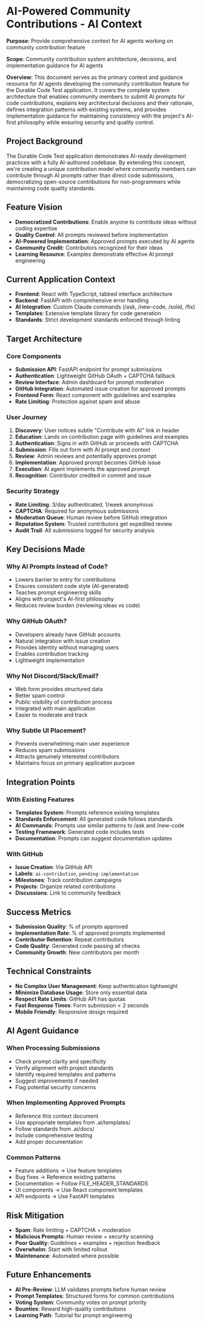 # AI-Powered Community Contributions - AI Context

**Purpose**: Provide comprehensive context for AI agents working on community contribution feature

**Scope**: Community contribution system architecture, decisions, and implementation guidance for AI agents

**Overview**: This document serves as the primary context and guidance resource for AI agents developing the community contribution feature for the Durable Code Test application. It covers the complete system architecture that enables community members to submit AI prompts for code contributions, explains key architectural decisions and their rationale, defines integration patterns with existing systems, and provides implementation guidance for maintaining consistency with the project's AI-first philosophy while ensuring security and quality control.

## Project Background
The Durable Code Test application demonstrates AI-ready development practices with a fully AI-authored codebase. By extending this concept, we're creating a unique contribution model where community members can contribute through AI prompts rather than direct code submissions, democratizing open-source contributions for non-programmers while maintaining code quality standards.

## Feature Vision
- **Democratized Contributions**: Enable anyone to contribute ideas without coding expertise
- **Quality Control**: All prompts reviewed before implementation
- **AI-Powered Implementation**: Approved prompts executed by AI agents
- **Community Credit**: Contributors recognized for their ideas
- **Learning Resource**: Examples demonstrate effective AI prompt engineering

## Current Application Context
- **Frontend**: React with TypeScript, tabbed interface architecture
- **Backend**: FastAPI with comprehensive error handling
- **AI Integration**: Custom Claude commands (/ask, /new-code, /solid, /fix)
- **Templates**: Extensive template library for code generation
- **Standards**: Strict development standards enforced through linting

## Target Architecture

### Core Components
- **Submission API**: FastAPI endpoint for prompt submissions
- **Authentication**: Lightweight GitHub OAuth + CAPTCHA fallback
- **Review Interface**: Admin dashboard for prompt moderation
- **GitHub Integration**: Automated issue creation for approved prompts
- **Frontend Form**: React component with guidelines and examples
- **Rate Limiting**: Protection against spam and abuse

### User Journey
1. **Discovery**: User notices subtle "Contribute with AI" link in header
2. **Education**: Lands on contribution page with guidelines and examples
3. **Authentication**: Signs in with GitHub or proceeds with CAPTCHA
4. **Submission**: Fills out form with AI prompt and context
5. **Review**: Admin reviews and potentially approves prompt
6. **Implementation**: Approved prompt becomes GitHub issue
7. **Execution**: AI agent implements the approved prompt
8. **Recognition**: Contributor credited in commit and issue

### Security Strategy
- **Rate Limiting**: 3/day authenticated, 1/week anonymous
- **CAPTCHA**: Required for anonymous submissions
- **Moderation Queue**: Human review before GitHub integration
- **Reputation System**: Trusted contributors get expedited review
- **Audit Trail**: All submissions logged for security analysis

## Key Decisions Made

### Why AI Prompts Instead of Code?
- Lowers barrier to entry for contributions
- Ensures consistent code style (AI-generated)
- Teaches prompt engineering skills
- Aligns with project's AI-first philosophy
- Reduces review burden (reviewing ideas vs code)

### Why GitHub OAuth?
- Developers already have GitHub accounts
- Natural integration with issue creation
- Provides identity without managing users
- Enables contribution tracking
- Lightweight implementation

### Why Not Discord/Slack/Email?
- Web form provides structured data
- Better spam control
- Public visibility of contribution process
- Integrated with main application
- Easier to moderate and track

### Why Subtle UI Placement?
- Prevents overwhelming main user experience
- Reduces spam submissions
- Attracts genuinely interested contributors
- Maintains focus on primary application purpose

## Integration Points

### With Existing Features
- **Templates System**: Prompts reference existing templates
- **Standards Enforcement**: All generated code follows standards
- **AI Commands**: Prompts use similar patterns to /ask and /new-code
- **Testing Framework**: Generated code includes tests
- **Documentation**: Prompts can suggest documentation updates

### With GitHub
- **Issue Creation**: Via GitHub API
- **Labels**: `ai-contribution`, `pending-implementation`
- **Milestones**: Track contribution campaigns
- **Projects**: Organize related contributions
- **Discussions**: Link to community feedback

## Success Metrics
- **Submission Quality**: % of prompts approved
- **Implementation Rate**: % of approved prompts implemented
- **Contributor Retention**: Repeat contributors
- **Code Quality**: Generated code passing all checks
- **Community Growth**: New contributors per month

## Technical Constraints
- **No Complex User Management**: Keep authentication lightweight
- **Minimize Database Usage**: Store only essential data
- **Respect Rate Limits**: GitHub API has quotas
- **Fast Response Times**: Form submission < 2 seconds
- **Mobile Friendly**: Responsive design required

## AI Agent Guidance

### When Processing Submissions
- Check prompt clarity and specificity
- Verify alignment with project standards
- Identify required templates and patterns
- Suggest improvements if needed
- Flag potential security concerns

### When Implementing Approved Prompts
- Reference this context document
- Use appropriate templates from .ai/templates/
- Follow standards from .ai/docs/
- Include comprehensive testing
- Add proper documentation

### Common Patterns
- Feature additions → Use feature templates
- Bug fixes → Reference existing patterns
- Documentation → Follow FILE_HEADER_STANDARDS
- UI components → Use React component templates
- API endpoints → Use FastAPI templates

## Risk Mitigation
- **Spam**: Rate limiting + CAPTCHA + moderation
- **Malicious Prompts**: Human review + security scanning
- **Poor Quality**: Guidelines + examples + rejection feedback
- **Overwhelm**: Start with limited rollout
- **Maintenance**: Automated where possible

## Future Enhancements
- **AI Pre-Review**: LLM validates prompts before human review
- **Prompt Templates**: Structured forms for common contributions
- **Voting System**: Community votes on prompt priority
- **Bounties**: Reward high-quality contributions
- **Learning Path**: Tutorial for prompt engineering
